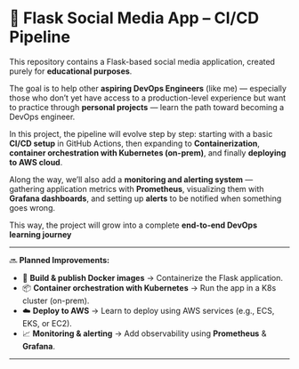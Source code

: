 # 🚀 Flask Social Media App – CI/CD Pipeline  

This repository contains a Flask-based social media application, created purely for **educational purposes**.  

The goal is to help other **aspiring DevOps Engineers** (like me) — especially those who don’t yet have access to a production-level experience but want to practice through **personal projects** — learn the path toward becoming a DevOps engineer.  

In this project, the pipeline will evolve step by step: starting with a basic **CI/CD setup** in GitHub Actions, then expanding to **Containerization**, **container orchestration with Kubernetes (on-prem)**, and finally **deploying to AWS cloud**.  

Along the way, we’ll also add a **monitoring and alerting system** — gathering application metrics with **Prometheus**, visualizing them with **Grafana dashboards**, and setting up **alerts** to be notified when something goes wrong.  

This way, the project will grow into a complete **end-to-end DevOps learning journey**

---

🔜 **Planned Improvements:**  

- 🐳 **Build & publish Docker images** → Containerize the Flask application.  
- 📦 **Container orchestration with Kubernetes** → Run the app in a K8s cluster (on-prem).  
- ☁️ **Deploy to AWS** → Learn to deploy using AWS services (e.g., ECS, EKS, or EC2).  
- 📈 **Monitoring & alerting** → Add observability using **Prometheus** & **Grafana**.  

------





